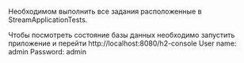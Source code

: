 
Необходимом выполнить все задания расположенные в StreamApplicationTests.

Чтобы посмотреть состояние базы данных необходимо запустить приложение и перейти 
http://localhost:8080/h2-console
User name: admin
Password: admin


